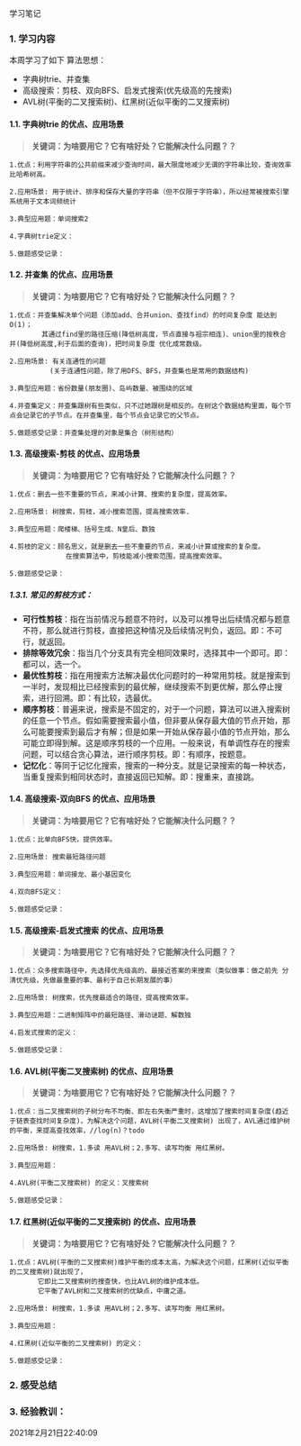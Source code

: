 学习笔记

### 1. 学习内容

本周学习了如下 算法思想：

- 字典树trie、并查集
- 高级搜索：剪枝、双向BFS、启发式搜索(优先级高的先搜索)
- AVL树(平衡的二叉搜索树)、红黑树(近似平衡的二叉搜索树)

#### 1.1. 字典树trie 的优点、应用场景

> **关键词：为啥要用它？它有啥好处？它能解决什么问题？？**

```
1.优点：利用字符串的公共前缀来减少查询时间，最大限度地减少无谓的字符串比较，查询效率比哈希树高。

2.应用场景: 用于统计、排序和保存大量的字符串（但不仅限于字符串），所以经常被搜索引擎系统用于文本词频统计

3.典型应用题：单词搜索2

4.字典树trie定义：

5.做题感受记录：
```



#### 1.2. 并查集 的优点、应用场景

> **关键词：为啥要用它？它有啥好处？它能解决什么问题？？**

```
1.优点：并查集解决单个问题（添加add、合并union、查找find）的时间复杂度 能达到O(1)；
		其通过find里的路径压缩(降低树高度，节点直接与祖宗相连)、union里的按秩合并(降低树高度,利于后面的查询)，把时间复杂度 优化成常数级。

2.应用场景: 有关连通性的问题 
		  (关于连通性问题，除了用DFS、BFS，并查集也是常用的数据结构)

3.典型应用题：省份数量(朋友圈)、岛屿数量、被围绕的区域

4.并查集定义：并查集跟树有些类似，只不过她跟树是相反的。在树这个数据结构里面，每个节点会记录它的子节点。在并查集里，每个节点会记录它的父节点。

5.做题感受记录：并查集处理的对象是集合（树形结构）
```



#### 1.3. 高级搜索-剪枝 的优点、应用场景

> **关键词：为啥要用它？它有啥好处？它能解决什么问题？？**

```
1.优点：删去一些不重要的节点，来减小计算、搜索的复杂度，提高效率。

2.应用场景: 树搜索，剪枝，减小搜索范围，提高搜索效率.

3.典型应用题：爬楼梯、括号生成、N皇后、数独

4.剪枝的定义：顾名思义，就是删去一些不重要的节点，来减小计算或搜索的复杂度。
			  在搜索算法中，剪枝能减小搜索范围，提高搜索效率。

5.做题感受记录：
```



##### 1.3.1. 常见的剪枝方式：

- **可行性剪枝**：指在当前情况与题意不符时，以及可以推导出后续情况都与题意不符，那么就进行剪枝，直接把这种情况及后续情况判负，返回。即：不可行，就返回。
- **排除等效冗余**：指当几个分支具有完全相同效果时，选择其中一个即可。即：都可以，选一个。
- **最优性剪枝**：指在用搜索方法解决最优化问题时的一种常用剪枝。就是搜索到一半时，发现相比已经搜索到的最优解，继续搜索不到更优解，那么停止搜索，进行回溯。即：有比较，选最优。
- **顺序剪枝**：普遍来说，搜索是不固定的，对于一个问题，算法可以进入搜索树的任意一个节点。假如需要搜索最小值，但非要从保存最大值的节点开始，那么可能要搜索到最后才有解；但是如果一开始从保存最小值的节点开始，那么可能立即得到解。这是顺序剪枝的一个应用。一般来说，有单调性存在的搜索问题，可以结合贪心算法，进行顺序剪枝。即：有顺序，按题意。
- **记忆化**：等同于记忆化搜索，搜索的一种分支。就是记录搜索的每一种状态，当重复搜索到相同状态时，直接返回已知解。即：搜重来，直接跳。





#### 1.4. 高级搜索-双向BFS 的优点、应用场景

> **关键词：为啥要用它？它有啥好处？它能解决什么问题？？**

```
1.优点：比单向BFS快，提供效率。

2.应用场景: 搜索最短路径问题

3.典型应用题：单词接龙、最小基因变化

4.双向BFS定义：

5.做题感受记录：
```



#### 1.5. 高级搜索-启发式搜索 的优点、应用场景

> **关键词：为啥要用它？它有啥好处？它能解决什么问题？？**

```
1.优点：众多搜索路径中，先选择优先级高的、最接近答案的来搜索（类似做事：做之前先 分清优先级，先做最重要的事、最利于自己长期发展的事）

2.应用场景: 树搜索，优先搜最适合的路径，提高搜索效率。

3.典型应用题：二进制矩阵中的最短路径、滑动谜题、解数独

4.启发式搜索的定义：

5.做题感受记录：
```



#### 1.6. AVL树(平衡二叉搜索树) 的优点、应用场景

> **关键词：为啥要用它？它有啥好处？它能解决什么问题？？**

```
1.优点：当二叉搜索树的子树分布不均衡、即左右失衡严重时，这增加了搜索时间复杂度(趋近于链表查找时间复杂度)，为解决这个问题，AVL树(平衡二叉搜索树) 出现了，AVL通过维护树的平衡，来提高查找效率，//log(n)？todo

2.应用场景: 树搜索，1.多读 用AVL树；2.多写、读写均衡 用红黑树。

3.典型应用题：

4.AVL树(平衡二叉搜索树) 的定义：叉搜索树

5.做题感受记录：
```



#### 1.7. 红黑树(近似平衡的二叉搜索树) 的优点、应用场景

> **关键词：为啥要用它？它有啥好处？它能解决什么问题？？**

```
1.优点：AVL树(平衡的二叉搜索树)维护平衡的成本太高，为解决这个问题，红黑树(近似平衡的二叉搜索树)就出现了，
	   它即比二叉搜索树的搜查快，也比AVL树的维护成本低。
	   它平衡了AVL树和二叉搜索树的优缺点，中庸之道。

2.应用场景: 树搜索，1.多读 用AVL树；2.多写、读写均衡 用红黑树。

3.典型应用题：

4.红黑树(近似平衡的二叉搜索树) 的定义：

5.做题感受记录：
```



### 2. 感受总结





### 3. 经验教训：







2021年2月21日22:40:09

